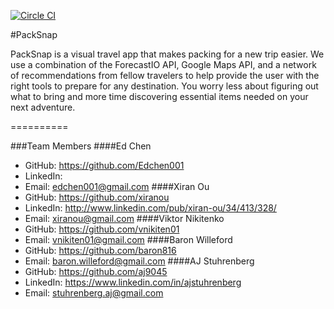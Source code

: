 [![Circle CI](https://circleci.com/gh/Edchen001/PackSnap.svg?style=svg)](https://circleci.com/gh/Edchen001/PackSnap)

#PackSnap

PackSnap is a visual travel app that makes packing for a new trip easier. We use a combination of the ForecastIO API, Google Maps API, and a network of recommendations from fellow travelers  to help provide the user with the right tools to prepare for any destination. You worry less about figuring out what to bring and more time discovering essential items needed on your next adventure. 

==========

###Team Members
####Ed Chen
* GitHub: https://github.com/Edchen001
* LinkedIn:
* Email: edchen001@gmail.com
####Xiran Ou
* GitHub: https://github.com/xiranou
* LinkedIn: http://www.linkedin.com/pub/xiran-ou/34/413/328/
* Email: xiranou@gmail.com
####Viktor Nikitenko
* GitHub: https://github.com/vnikiten01
* Email: vnikiten01@gmail.com
####Baron Willeford
* GitHub: https://github.com/baron816
* Email: baron.willeford@gmail.com
####AJ Stuhrenberg
* GitHub: https://github.com/aj9045
* LinkedIn: https://www.linkedin.com/in/ajstuhrenberg
* Email: stuhrenberg.aj@gmail.com



